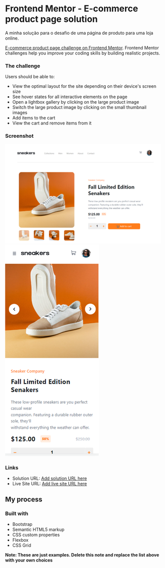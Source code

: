   # Frontend Mentor - E-commerce product page solution

A minha solução para o desafio de uma página de produto para uma loja online.

 [E-commerce product page challenge on Frontend Mentor](https://www.frontendmentor.io/challenges/ecommerce-product-page-UPsZ9MJp6). Frontend Mentor challenges help you improve your coding skills by building realistic projects.

### The challenge

Users should be able to:

- View the optimal layout for the site depending on their device's screen size
- See hover states for all interactive elements on the page
- Open a lightbox gallery by clicking on the large product image
- Switch the large product image by clicking on the small thumbnail images
- Add items to the cart
- View the cart and remove items from it

### Screenshot

![](img/screen1.png)
![](img/sreen2-Mobile.png)


### Links

- Solution URL: [Add solution URL here](https://your-solution-url.com)
- Live Site URL: [Add live site URL here](https://your-live-site-url.com)

## My process

### Built with

- Bootstrap
- Semantic HTML5 markup
- CSS custom properties
- Flexbox
- CSS Grid

**Note: These are just examples. Delete this note and replace the list above with your own choices**